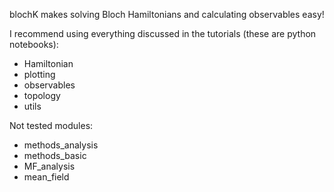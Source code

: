 blochK makes solving Bloch Hamiltonians and calculating observables easy!

I recommend using everything discussed in the tutorials (these are python notebooks):
 - Hamiltonian
 - plotting
 - observables
 - topology
 - utils

Not tested modules:
 - methods_analysis
 - methods_basic
 - MF_analysis
 - mean_field
